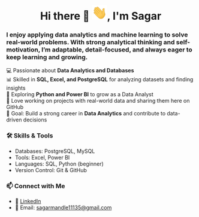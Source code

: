 ## <h1 align="center">Hi there 👋 <img src="https://raw.githubusercontent.com/pik1989/pik1989/main/Images/Hi.gif" width="40px" />, I'm Sagar </h1>

### I enjoy applying data analytics and machine learning to solve real-world problems. With strong analytical thinking and self-motivation, I’m adaptable, detail-focused, and always eager to keep learning and growing. 

💻 Passionate about **Data Analytics and Databases**  
📊 Skilled in **SQL, Excel, and PostgreSQL** for analyzing datasets and finding insights  
🚀 Exploring **Python and Power BI** to grow as a Data Analyst  
📂 Love working on projects with real-world data and sharing them here on GitHub  
🎯 Goal: Build a strong career in **Data Analytics** and contribute to data-driven decisions  

### 🛠️ Skills & Tools  
- Databases: PostgreSQL, MySQL  
- Tools: Excel, Power BI 
- Languages: SQL, Python (beginner)  
- Version Control: Git & GitHub  

### 📫 Connect with Me  
- 💼 [LinkedIn](https://www.linkedin.com/in/sagar-kumar-mandle-7086ba366/) 
- 📧 Email: sagarmandle11135@gmail.com 



